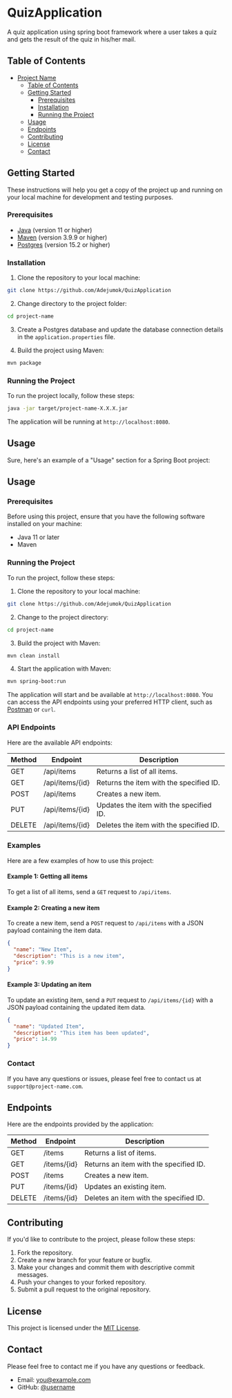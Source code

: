 # QuizApplication
A quiz application using spring boot framework where a user takes a quiz and gets the result of the quiz in his/her mail.

## Table of Contents

- [Project Name](#project-name)
  - [Table of Contents](#table-of-contents)
  - [Getting Started](#getting-started)
    - [Prerequisites](#prerequisites)
    - [Installation](#installation)
    - [Running the Project](#running-the-project)
  - [Usage](#usage)
  - [Endpoints](#endpoints)
  - [Contributing](#contributing)
  - [License](#license)
  - [Contact](#contact)

## Getting Started

These instructions will help you get a copy of the project up and running on your local machine for development and testing purposes.

### Prerequisites

- [Java](https://www.java.com/) (version 11 or higher)
- [Maven](https://maven.apache.org/) (version 3.9.9 or higher)
- [Postgres](https://www.postgresql.org/) (version 15.2 or higher)

### Installation

1. Clone the repository to your local machine:

```bash
git clone https://github.com/Adejumok/QuizApplication
```

2. Change directory to the project folder:

```bash
cd project-name
```

3. Create a Postgres database and update the database connection details in the `application.properties` file.

4. Build the project using Maven:

```bash
mvn package
```

### Running the Project

To run the project locally, follow these steps:

```bash
java -jar target/project-name-X.X.X.jar
```

The application will be running at `http://localhost:8080`.

## Usage

Sure, here's an example of a "Usage" section for a Spring Boot project:

## Usage

### Prerequisites

Before using this project, ensure that you have the following software installed on your machine:

- Java 11 or later
- Maven

### Running the Project

To run the project, follow these steps:

1. Clone the repository to your local machine:

```bash
git clone https://github.com/Adejumok/QuizApplication
```

2. Change to the project directory:

```bash
cd project-name
```

3. Build the project with Maven:

```bash
mvn clean install
```

4. Start the application with Maven:

```bash
mvn spring-boot:run
```

The application will start and be available at `http://localhost:8080`. You can access the API endpoints using your preferred HTTP client, such as [Postman](https://www.postman.com/) or `curl`.

### API Endpoints

Here are the available API endpoints:

| Method | Endpoint | Description |
| ------ | -------- | ----------- |
| GET    | /api/items | Returns a list of all items. |
| GET    | /api/items/{id} | Returns the item with the specified ID. |
| POST   | /api/items | Creates a new item. |
| PUT    | /api/items/{id} | Updates the item with the specified ID. |
| DELETE | /api/items/{id} | Deletes the item with the specified ID. |

### Examples

Here are a few examples of how to use this project:

#### Example 1: Getting all items

To get a list of all items, send a `GET` request to `/api/items`.

#### Example 2: Creating a new item

To create a new item, send a `POST` request to `/api/items` with a JSON payload containing the item data.

```json
{
  "name": "New Item",
  "description": "This is a new item",
  "price": 9.99
}
```

#### Example 3: Updating an item

To update an existing item, send a `PUT` request to `/api/items/{id}` with a JSON payload containing the updated item data.

```json
{
  "name": "Updated Item",
  "description": "This item has been updated",
  "price": 14.99
}
```

### Contact

If you have any questions or issues, please feel free to contact us at `support@project-name.com`.
## Endpoints

Here are the endpoints provided by the application:

| Method | Endpoint | Description |
| ------ | -------- | ----------- |
| GET    | /items   | Returns a list of items. |
| GET    | /items/{id} | Returns an item with the specified ID. |
| POST   | /items   | Creates a new item. |
| PUT    | /items/{id} | Updates an existing item. |
| DELETE | /items/{id} | Deletes an item with the specified ID. |

## Contributing

If you'd like to contribute to the project, please follow these steps:

1. Fork the repository.
2. Create a new branch for your feature or bugfix.
3. Make your changes and commit them with descriptive commit messages.
4. Push your changes to your forked repository.
5. Submit a pull request to the original repository.

## License

This project is licensed under the [MIT License](LICENSE).

## Contact

Please feel free to contact me if you have any questions or feedback.

- Email: [you@example.com](mailto:you@example.com)
- GitHub: [@username](https://github.com/username)
